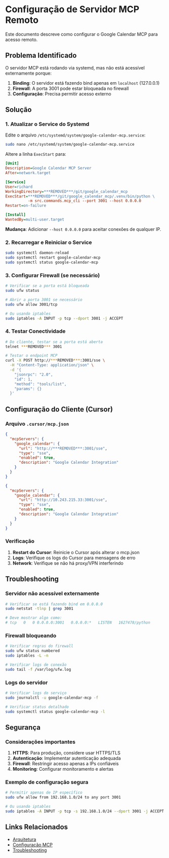# Configuração de Servidor MCP Remoto

Este documento descreve como configurar o Google Calendar MCP para acesso remoto.

## Problema Identificado

O servidor MCP está rodando via systemd, mas não está acessível externamente porque:

1. **Binding**: O servidor está fazendo bind apenas em `localhost` (127.0.0.1)
2. **Firewall**: A porta 3001 pode estar bloqueada no firewall
3. **Configuração**: Precisa permitir acesso externo

## Solução

### 1. Atualizar o Service do Systemd

Edite o arquivo `/etc/systemd/system/google-calendar-mcp.service`:

```bash
sudo nano /etc/systemd/system/google-calendar-mcp.service
```

Altere a linha `ExecStart` para:

```ini
[Unit]
Description=Google Calendar MCP Server
After=network.target

[Service]
User=richard
WorkingDirectory=***REMOVED***/git/google_calendar_mcp
ExecStart=***REMOVED***/git/google_calendar_mcp/.venv/bin/python \
          -m src.commands.mcp_cli --port 3001 --host 0.0.0.0
Restart=on-failure

[Install]
WantedBy=multi-user.target
```

**Mudança**: Adicionar `--host 0.0.0.0` para aceitar conexões de qualquer IP.

### 2. Recarregar e Reiniciar o Service

```bash
sudo systemctl daemon-reload
sudo systemctl restart google-calendar-mcp
sudo systemctl status google-calendar-mcp
```

### 3. Configurar Firewall (se necessário)

```bash
# Verificar se a porta está bloqueada
sudo ufw status

# Abrir a porta 3001 se necessário
sudo ufw allow 3001/tcp

# Ou usando iptables
sudo iptables -A INPUT -p tcp --dport 3001 -j ACCEPT
```

### 4. Testar Conectividade

```bash
# Do cliente, testar se a porta está aberta
telnet ***REMOVED*** 3001

# Testar o endpoint MCP
curl -X POST http://***REMOVED***:3001/sse \
  -H "Content-Type: application/json" \
  -d '{
    "jsonrpc": "2.0",
    "id": 1,
    "method": "tools/list",
    "params": {}
  }'
```

## Configuração do Cliente (Cursor)

### Arquivo `.cursor/mcp.json`

```json
{
  "mcpServers": {
    "google_calendar": {
      "url": "http://***REMOVED***:3001/sse",
      "type": "sse",
      "enabled": true,
      "description": "Google Calendar Integration"
    }
  }
}
```

```json
{
  "mcpServers": {
    "google_calendar": {
      "url": "http://10.243.215.33:3001/sse",
      "type": "sse",
      "enabled": true,
      "description": "Google Calendar Integration"
    }
  }
}
```

### Verificação

1. **Restart do Cursor**: Reinicie o Cursor após alterar o mcp.json
2. **Logs**: Verifique os logs do Cursor para mensagens de erro
3. **Network**: Verifique se não há proxy/VPN interferindo

## Troubleshooting

### Servidor não acessível externamente

```bash
# Verificar se está fazendo bind em 0.0.0.0
sudo netstat -tlnp | grep 3001

# Deve mostrar algo como:
# tcp   0   0 0.0.0.0:3001   0.0.0.0:*   LISTEN   1627478/python
```

### Firewall bloqueando

```bash
# Verificar regras do firewall
sudo ufw status numbered
sudo iptables -L -n

# Verificar logs de conexão
sudo tail -f /var/log/ufw.log
```

### Logs do servidor

```bash
# Verificar logs do serviço
sudo journalctl -u google-calendar-mcp -f

# Verificar status detalhado
sudo systemctl status google-calendar-mcp -l
```

## Segurança

### Considerações importantes

1. **HTTPS**: Para produção, considere usar HTTPS/TLS
2. **Autenticação**: Implementar autenticação adequada
3. **Firewall**: Restringir acesso apenas a IPs confiáveis
4. **Monitoring**: Configurar monitoramento e alertas

### Exemplo de configuração segura

```bash
# Permitir apenas de IP específico
sudo ufw allow from 192.168.1.0/24 to any port 3001

# Ou usando iptables
sudo iptables -A INPUT -p tcp -s 192.168.1.0/24 --dport 3001 -j ACCEPT
```

## Links Relacionados

- [Arquitetura](./architecture.md)
- [Configuração MCP](./mcp_configuration.md)
- [Troubleshooting](./troubleshooting.md)

